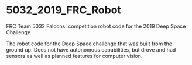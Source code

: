 # 5032_2019_FRC_Robot
FRC Team 5032 Falcons' competition robot code for the 2019 Deep Space Challenge

The robot code for the Deep Space challenge that was built from the ground up. Does not have autonomous capabilities, but drove and had sensors as well as planned features for computer vision.
